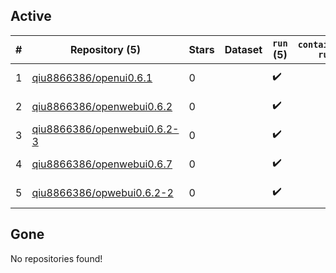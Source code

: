 ## Active
| # | Repository (5) | Stars | Dataset | `run` (5) | `containers-run` | Last Modified |
| --- | --- | --- | --- | --- | --- | --- |
| 1 | [qiu8866386/openui0.6.1](https://github.com/qiu8866386/openui0.6.1) | 0 |  | :heavy_check_mark: |  | 2025-04-11 06:41:15+00:00 |
| 2 | [qiu8866386/openwebui0.6.2](https://github.com/qiu8866386/openwebui0.6.2) | 0 |  | :heavy_check_mark: |  | 2025-04-11 01:54:35+00:00 |
| 3 | [qiu8866386/openwebui0.6.2-3](https://github.com/qiu8866386/openwebui0.6.2-3) | 0 |  | :heavy_check_mark: |  | 2025-04-11 06:52:47+00:00 |
| 4 | [qiu8866386/openwebui0.6.7](https://github.com/qiu8866386/openwebui0.6.7) | 0 |  | :heavy_check_mark: |  | 2025-05-08 03:22:48+00:00 |
| 5 | [qiu8866386/opwebui0.6.2-2](https://github.com/qiu8866386/opwebui0.6.2-2) | 0 |  | :heavy_check_mark: |  | 2025-04-11 03:54:00+00:00 |

## Gone
No repositories found!
